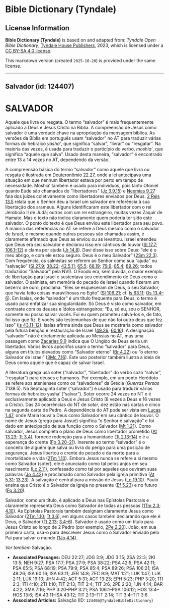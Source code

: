 # Bible Dictionary (Tyndale)

## License Information

**Bible Dictionary (Tyndale)** is based on and adapted from: _Tyndale Open Bible Dictionary_, [Tyndale House Publishers](https://tyndaleopenresources.com/), 2023, which is licensed under a [CC BY-SA 4.0 license](https://creativecommons.org/licenses/by-sa/4.0/legalcode.en).

This markdown version (created `2025-10-20`) is provided under the same license.



--------------------------------

## Salvador (id: 124407)

SALVADOR
========

Aquele que livra ou resgata. O termo “salvador” é mais frequentemente aplicado a Deus e Jesus Cristo na Bíblia. A compreensão de Jesus como salvador é uma verdade chave na apropriação da mensagem bíblica. As versões da Bíblia em português usam “salvador” no AT para traduzir várias formas do hebraico *yasha‘*, que significa “salvar”, “livrar” ou “resgatar”. Na maioria das vezes, é usada para traduzir o particípio do verbo, *moshia’*, que significa “aquele que salva”. Usado desta maneira, “salvador” é encontrado entre 13 a 14 vezes no AT, dependendo da versão.

A compreensão básica do termo “salvador” como aquele que livra ou resgata é ilustrada em [Deuteronômio 22\.27](https://ref.ly/Deut22:27), onde a lei antecipava uma situação em que nenhum libertador estava por perto em tempo de necessidade. Moshia’ também é usado para indivíduos, pois tanto Otoniel quanto Eúde são chamados de “libertadores” ([Jz 3\.9,15](https://ref.ly/Judg3:9)) e [Neemias 9\.27](https://ref.ly/Neh9:27) fala dos juízes coletivamente como libertadores enviados por Deus. [2 Reis 13\.5](https://ref.ly/2Kgs13:5) relata que o Senhor deu a Israel um salvador em referência à sua libertação dos arameus. Alguns identificaram este libertador com o rei Jeroboão II de Judá; outros com um rei estrangeiro, muitas vezes Zaquir de Hamate. Mas o texto não indica claramente quem poderia ter sido este salvador. O ponto do texto é que Deus enviou este libertador para seu povo. A maioria das referências no AT se refere a Deus mesmo como o salvador de Israel, e mesmo quando outras pessoas são chamadas assim, é claramente afirmado que Deus as enviou ou as levantou. Israel entendeu que Deus era seu salvador e declarou isso em cânticos de louvor ([Sl 17\.7](https://ref.ly/Ps17:7); [106\.1–12](https://ref.ly/Ps106:1-Ps106:12)) e clama por ajuda ([Jr 14\.8](https://ref.ly/Jer14:8)). Davi disse isso sobre Deus: “ele é o meu abrigo, e com ele estou seguro. Deus é o meu Salvador” ([2Sm 22\.3](https://ref.ly/2Sam22:3)). Com frequência, os salmistas se referem ao Senhor como sua “ajuda” ou “salvação” ([Sl 27\.9](https://ref.ly/Ps27:9); [38\.22](https://ref.ly/Ps38:22); [42\.5,11](https://ref.ly/Ps42:5); [65\.5](https://ref.ly/Ps65:5); [68\.19](https://ref.ly/Ps68:19); [79\.9](https://ref.ly/Ps79:9); [85\.4](https://ref.ly/Ps85:4); [89\.26](https://ref.ly/Ps89:26); todos traduzidos “Salvador” pela NVI). O Êxodo era, sem dúvida, o maior exemplo de libertação para Israel e sustentava seu entendimento de Deus como o salvador. O salmista, em memória do pecado de Israel quando fizeram um bezerro de ouro, proclama: “Eles se esqueceram de Deus, o seu Salvador, que havia feito coisas maravilhosas no Egito” ([Sl 106\.21](https://ref.ly/Ps106:21); cf. [Is 63\.11](https://ref.ly/Isa63:11); [Os 13\.4–6](https://ref.ly/Hos13:4-Hos13:6)). Em Isaías, onde “salvador” é um título frequente para Deus, o termo é usado para enfatizar sua singularidade. Só Deus é visto como salvador, em contraste com os deuses e ídolos estrangeiros: “Eu, só eu, sou o SENHOR, somente eu posso salvar vocês. Fui eu quem prometeu salvá\-los e, de fato, foi isso que fiz. E vocês são testemunhas de que não foi outro deus que fez isso” ([Is 43\.11–12](https://ref.ly/Isa43:11-Isa43:12)). Isaías afirma ainda que Deus se mostraria como salvador pela futura bênção e restauração de Israel ([49\.26](https://ref.ly/Isa49:26); [60\.16](https://ref.ly/Isa60:16)). A designação “salvador” não é diretamente aplicada ao Messias no AT, mas uma passagem como [Zacarias 9\.9](https://ref.ly/Zech9:9) indica que O Ungido de Deus seria um libertador. Vários livros apócrifos usam o termo “salvador” para Deus, alguns em títulos elevados como “Salvador eterno” ([Br 4\.22](https://ref.ly/Bar4:22)) ou “o eterno Salvador de Israel” ([3Mc 7\.16](https://ref.ly/3Macc7:16)). Este uso posterior também ilustra a ideia de Deus como aquele que é capaz de salvar Israel.

A literatura grega usa soter (“salvador”, “libertador” do verbo sozo “salvar”, “resgatar”) para deuses e humanos. Por exemplo, em um ponto Heródoto se refere aos atenienses como os “salvadores” da Grécia (*Guerras Persas* 7\.139\.5\). Na Septuaginta soter (“salvador”) é usado para traduzir várias formas do hebraico yasha‘ (“salvar”). Soter ocorre 24 vezes no NT e é exclusivamente aplicado a Deus e Jesus Cristo (8 vezes a Deus e 16 vezes a Cristo). Das 24 ocorrências do NT de *soter*, dez estão nas cartas e cinco na segunda carta de Pedro. A dependência do AT pode ser vista em [Lucas 1\.47](https://ref.ly/Luke1:47), onde Maria louva a Deus como Salvador em seu cântico de louvor. O nome de Jesus (grego para Josué) significa “o Senhor é salvação” e foi dado em antecipação de sua função como o Salvador ([Mt 1\.21](https://ref.ly/Matt1:21)). Como salvador, Jesus completa o plano de Deus como libertador prometido ([At 13\.23](https://ref.ly/Acts13:23); [Tt 3\.4](https://ref.ly/Titus3:4)), fornece redenção para a humanidade ([Tt 2\.13–14](https://ref.ly/Titus2:13-Titus2:14)) e é a esperança do crente ([Fp 3\.20–21](https://ref.ly/Phil3:20-Phil3:21)). Inerente ao termo “salvador” é o conceito de alguém que salva ou livra do perigo para uma posição de segurança. Jesus libertou o crente do pecado e da morte para a imortalidade e vida ([2Tm 1\.10](https://ref.ly/2Tim1:10)). Embora Jesus nunca se refere a si mesmo como Salvador (soter), ele é anunciado como tal pelos anjos em seu nascimento ([Lc 2\.11](https://ref.ly/Luke2:11)), confessado como tal por aqueles que ouviram suas palavras ([Jo 4\.42](https://ref.ly/John4:42)) e proclamado como Salvador pela igreja primitiva ([At 5\.31](https://ref.ly/Acts5:31); [13\.23](https://ref.ly/Acts13:23)). A salvação é central para a missão de Jesus ([Lc 19\.10](https://ref.ly/Luke19:10)). Paulo ensina que Cristo é o Salvador da igreja no presente ([Ef 5\.23](https://ref.ly/Eph5:23)) e no futuro ([Fp 3\.20](https://ref.ly/Phil3:20)).

Salvador, como um título, é aplicado a Deus nas Epístolas Pastorais e claramente representa Deus como Salvador de todas as pessoas ([1Tm 2\.3](https://ref.ly/1Tim2:3); [4\.10](https://ref.ly/1Tim4:10)). As Epístolas Pastorais também designam claramente Jesus como Salvador ([2Tm 1\.10](https://ref.ly/2Tim1:10); [Tt 3\.6](https://ref.ly/Titus3:6)), em alguns casos também declarando que ele é Deus, o Salvador ([Tt 2\.13](https://ref.ly/Titus2:13); [3\.4–6](https://ref.ly/Titus3:4-Titus3:6)). Salvador é usado como um título para Jesus Cristo ao longo de 2 Pedro (por exemplo, [2Pe 2\.20](https://ref.ly/2Pet2:20)). João, em sua primeira carta, usa\-o para descrever Jesus como o Salvador enviado pelo Pai para salvar o mundo ([1Jo 4\.14](https://ref.ly/1John4:14)).

*Ver também* Salvação.

* **Associated Passages:** DEU 22:27; JDG 3:9; JDG 3:15; 2SA 22:3; 2KI 13:5; NEH 9:27; PSA 17:7; PSA 27:9; PSA 38:22; PSA 42:5; PSA 42:11; PSA 65:5; PSA 68:19; PSA 79:9; PSA 85:4; PSA 89:26; PSA 106:21; ISA 49:26; ISA 60:16; ISA 63:11; JER 14:8; ZEC 9:9; MAT 1:21; LUK 1:47; LUK 2:11; LUK 19:10; JHN 4:42; ACT 5:31; ACT 13:23; EPH 5:23; PHP 3:20; 1TI 2:3; 1TI 4:10; 2TI 1:10; TIT 2:13; TIT 3:4; TIT 3:6; 2PE 2:20; 1JN 4:14; BAR 4:22; 3MA 7:16; PHP 3:20–PHP 3:21; PSA 106:1–PSA 106:12; HOS 13:4–HOS 13:6; ISA 43:11–ISA 43:12; TIT 2:13–TIT 2:14; TIT 3:4–TIT 3:6
* **Associated Articles:** Salvação (ID: `124406@TyndaleBibleDictionary`)

